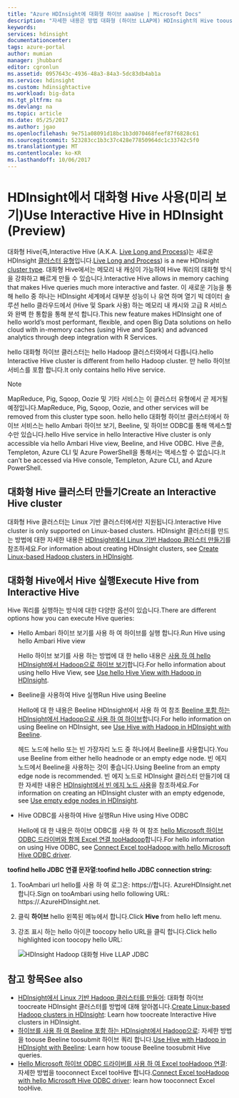 ```yaml
---
title: "Azure HDInsight에 대화형 하이브 aaaUse | Microsoft Docs"
description: "자세한 내용은 방법 대화형 (하이브 LLAP에) HDInsight의 Hive toouse 합니다."
keywords: 
services: hdinsight
documentationcenter: 
tags: azure-portal
author: mumian
manager: jhubbard
editor: cgronlun
ms.assetid: 0957643c-4936-48a3-84a3-5dc83db4ab1a
ms.service: hdinsight
ms.custom: hdinsightactive
ms.workload: big-data
ms.tgt_pltfrm: na
ms.devlang: na
ms.topic: article
ms.date: 05/25/2017
ms.author: jgao
ms.openlocfilehash: 9e751a08091d18bc1b3d070468feef87f6828c61
ms.sourcegitcommit: 523283cc1b3c37c428e77850964dc1c33742c5f0
ms.translationtype: MT
ms.contentlocale: ko-KR
ms.lasthandoff: 10/06/2017
---
```

# <a name="use-interactive-hive-in-hdinsight-preview"></a><span data-ttu-id="a2724-103">HDInsight에서 대화형 Hive 사용(미리 보기)</span><span class="sxs-lookup"><span data-stu-id="a2724-103">Use Interactive Hive in HDInsight (Preview)</span></span>
<span data-ttu-id="a2724-104">대화형 Hive(즉,</span><span class="sxs-lookup"><span data-stu-id="a2724-104">Interactive Hive (A.K.A.</span></span> <span data-ttu-id="a2724-105">[Live Long and Process](https://cwiki.apache.org/confluence/display/Hive/LLAP))는 새로운 HDInsight [클러스터 유형](hdinsight-hadoop-provision-linux-clusters.md#cluster-types)입니다.</span><span class="sxs-lookup"><span data-stu-id="a2724-105">[Live Long and Process](https://cwiki.apache.org/confluence/display/Hive/LLAP)) is a new HDInsight [cluster type](hdinsight-hadoop-provision-linux-clusters.md#cluster-types).</span></span>  <span data-ttu-id="a2724-106">대화형 Hive에서는 메모리 내 캐싱이 가능하여 Hive 쿼리의 대화형 방식을 강화하고 빠르게 만들 수 있습니다.</span><span class="sxs-lookup"><span data-stu-id="a2724-106">Interactive Hive allows in memory caching that makes Hive queries much more interactive and faster.</span></span> <span data-ttu-id="a2724-107">이 새로운 기능을 통해 hello 중 하나는 HDInsight 세계에서 대부분 성능이 나 유연 하며 열기 빅 데이터 솔루션 hello 클라우드에서 (Hive 및 Spark 사용) 하는 메모리 내 캐시와 고급 R 서비스와 완벽 한 통합을 통해 분석 합니다.</span><span class="sxs-lookup"><span data-stu-id="a2724-107">This new feature makes HDInsight one of hello world’s most performant, flexible, and open Big Data solutions on hello cloud with in-memory caches (using Hive and Spark) and advanced analytics through deep integration with R Services.</span></span> 

<span data-ttu-id="a2724-108">hello 대화형 하이브 클러스터는 hello Hadoop 클러스터와에서 다릅니다.</span><span class="sxs-lookup"><span data-stu-id="a2724-108">hello Interactive Hive cluster is different from hello Hadoop cluster.</span></span> <span data-ttu-id="a2724-109">만 hello 하이브 서비스를 포함 합니다.</span><span class="sxs-lookup"><span data-stu-id="a2724-109">It only contains hello Hive service.</span></span> 

> [!NOTE]
> <span data-ttu-id="a2724-110">MapReduce, Pig, Sqoop, Oozie 및 기타 서비스는 이 클러스터 유형에서 곧 제거될 예정입니다.</span><span class="sxs-lookup"><span data-stu-id="a2724-110">MapReduce, Pig, Sqoop, Oozie, and other services will be removed from this cluster type soon.</span></span>
> <span data-ttu-id="a2724-111">hello hello 대화형 하이브 클러스터에서 하이브 서비스는 hello Ambari 하이브 보기, Beeline, 및 하이브 ODBC를 통해 액세스할 수만 있습니다.</span><span class="sxs-lookup"><span data-stu-id="a2724-111">hello Hive service in hello Interactive Hive cluster is only accessible via hello Ambari Hive view, Beeline, and Hive ODBC.</span></span> <span data-ttu-id="a2724-112">Hive 콘솔, Templeton, Azure CLI 및 Azure PowerShell을 통해서는 액세스할 수 없습니다.</span><span class="sxs-lookup"><span data-stu-id="a2724-112">It can’t be accessed via Hive console, Templeton, Azure CLI, and Azure PowerShell.</span></span> 
> 
> 

## <a name="create-an-interactive-hive-cluster"></a><span data-ttu-id="a2724-113">대화형 Hive 클러스터 만들기</span><span class="sxs-lookup"><span data-stu-id="a2724-113">Create an Interactive Hive cluster</span></span>
<span data-ttu-id="a2724-114">대화형 Hive 클러스터는 Linux 기반 클러스터에서만 지원됩니다.</span><span class="sxs-lookup"><span data-stu-id="a2724-114">Interactive Hive cluster is only supported on Linux-based clusters.</span></span> <span data-ttu-id="a2724-115">HDInsight 클러스터를 만드는 방법에 대한 자세한 내용은 [HDInsight에서 Linux 기반 Hadoop 클러스터 만들기](hdinsight-hadoop-provision-linux-clusters.md)를 참조하세요.</span><span class="sxs-lookup"><span data-stu-id="a2724-115">For information about creating HDInsight clusters, see [Create Linux-based Hadoop clusters in HDInsight](hdinsight-hadoop-provision-linux-clusters.md).</span></span>

## <a name="execute-hive-from-interactive-hive"></a><span data-ttu-id="a2724-116">대화형 Hive에서 Hive 실행</span><span class="sxs-lookup"><span data-stu-id="a2724-116">Execute Hive from Interactive Hive</span></span>
<span data-ttu-id="a2724-117">Hive 쿼리를 실행하는 방식에 대한 다양한 옵션이 있습니다.</span><span class="sxs-lookup"><span data-stu-id="a2724-117">There are different options how you can execute Hive queries:</span></span>

* <span data-ttu-id="a2724-118">Hello Ambari 하이브 보기를 사용 하 여 하이브를 실행 합니다.</span><span class="sxs-lookup"><span data-stu-id="a2724-118">Run Hive using hello Ambari Hive view</span></span>
  
    <span data-ttu-id="a2724-119">Hello 하이브 보기를 사용 하는 방법에 대 한 hello 내용은 [사용 하 여 hello HDInsight에서 Hadoop으로 하이브 보기](hdinsight-hadoop-use-hive-ambari-view.md)합니다.</span><span class="sxs-lookup"><span data-stu-id="a2724-119">For hello information about using hello Hive View, see [Use hello Hive View with Hadoop in HDInsight](hdinsight-hadoop-use-hive-ambari-view.md).</span></span>
* <span data-ttu-id="a2724-120">Beeline을 사용하여 Hive 실행</span><span class="sxs-lookup"><span data-stu-id="a2724-120">Run Hive using Beeline</span></span>
  
    <span data-ttu-id="a2724-121">Hello에 대 한 내용은 Beeline HDInsight에서 사용 하 여 참조 [Beeline 포함 하는 HDInsight에서 Hadoop으로 사용 하 여 하이브](hdinsight-hadoop-use-hive-beeline.md)합니다.</span><span class="sxs-lookup"><span data-stu-id="a2724-121">For hello information on using Beeline on HDInsight, see [Use Hive with Hadoop in HDInsight with Beeline](hdinsight-hadoop-use-hive-beeline.md).</span></span>
  
    <span data-ttu-id="a2724-122">헤드 노드에 hello 또는 빈 가장자리 노드 중 하나에서 Beeline를 사용합니다.</span><span class="sxs-lookup"><span data-stu-id="a2724-122">You use Beeline from either hello headnode or an empty edge node.</span></span>  <span data-ttu-id="a2724-123">빈 에지 노드에서 Beeline을 사용하는 것이 좋습니다.</span><span class="sxs-lookup"><span data-stu-id="a2724-123">Using Beeline from an empty edge node is recommended.</span></span>  <span data-ttu-id="a2724-124">빈 에지 노드로 HDInsight 클러스터 만들기에 대한 자세한 내용은 [HDInsight에서 빈 에지 노드 사용](hdinsight-apps-use-edge-node.md)을 참조하세요.</span><span class="sxs-lookup"><span data-stu-id="a2724-124">For information on creating an HDInsight cluster with an empty edgenode, see [Use empty edge nodes in HDInsight](hdinsight-apps-use-edge-node.md).</span></span>
* <span data-ttu-id="a2724-125">Hive ODBC를 사용하여 Hive 실행</span><span class="sxs-lookup"><span data-stu-id="a2724-125">Run Hive using Hive ODBC</span></span>
  
    <span data-ttu-id="a2724-126">Hello에 대 한 내용은 하이브 ODBC를 사용 하 여 참조 [hello Microsoft 하이브 ODBC 드라이버와 함께 Excel 연결 tooHadoop](hdinsight-connect-excel-hive-odbc-driver.md)합니다.</span><span class="sxs-lookup"><span data-stu-id="a2724-126">For hello information on using Hive ODBC, see [Connect Excel tooHadoop with hello Microsoft Hive ODBC driver](hdinsight-connect-excel-hive-odbc-driver.md).</span></span>

<span data-ttu-id="a2724-127">**toofind hello JDBC 연결 문자열:**</span><span class="sxs-lookup"><span data-stu-id="a2724-127">**toofind hello JDBC connection string:**</span></span>

1. <span data-ttu-id="a2724-128">TooAmbari url hello를 사용 하 여 로그온: https://<ClusterName>합니다. AzureHDInsight.net 합니다.</span><span class="sxs-lookup"><span data-stu-id="a2724-128">Sign on tooAmbari using hello following URL: https://<ClusterName>.AzureHDInsight.net.</span></span>
2. <span data-ttu-id="a2724-129">클릭 **하이브** hello 왼쪽된 메뉴에서 합니다.</span><span class="sxs-lookup"><span data-stu-id="a2724-129">Click **Hive** from hello left menu.</span></span>
3. <span data-ttu-id="a2724-130">강조 표시 하는 hello 아이콘 toocopy hello URL을 클릭 합니다.</span><span class="sxs-lookup"><span data-stu-id="a2724-130">Click hello highlighted icon toocopy hello URL:</span></span>
   
   ![HDInsight Hadoop 대화형 Hive LLAP JDBC](./media/hdinsight-hadoop-use-interactive-hive/hdinsight-hadoop-use-interactive-hive-jdbc.png)

## <a name="see-also"></a><span data-ttu-id="a2724-132">참고 항목</span><span class="sxs-lookup"><span data-stu-id="a2724-132">See also</span></span>
* <span data-ttu-id="a2724-133">[HDInsight에서 Linux 기반 Hadoop 클러스터를 만들어](hdinsight-hadoop-provision-linux-clusters.md): 대화형 하이브 toocreate HDInsight 클러스터를 방법에 대해 알아봅니다.</span><span class="sxs-lookup"><span data-stu-id="a2724-133">[Create Linux-based Hadoop clusters in HDInsight](hdinsight-hadoop-provision-linux-clusters.md): Learn how toocreate Interactive Hive clusters in HDInsight.</span></span>
* <span data-ttu-id="a2724-134">[하이브를 사용 하 여 Beeline 포함 하는 HDInsight에서 Hadoop으로](hdinsight-hadoop-use-hive-beeline.md): 자세한 방법을 toouse Beeline toosubmit 하이브 쿼리 합니다.</span><span class="sxs-lookup"><span data-stu-id="a2724-134">[Use Hive with Hadoop in HDInsight with Beeline](hdinsight-hadoop-use-hive-beeline.md): Learn how toouse Beeline toosubmit Hive queries.</span></span>
* <span data-ttu-id="a2724-135">[Hello Microsoft 하이브 ODBC 드라이버를 사용 하 여 Excel tooHadoop 연결](hdinsight-connect-excel-hive-odbc-driver.md): 자세한 방법을 tooconnect Excel tooHive 합니다.</span><span class="sxs-lookup"><span data-stu-id="a2724-135">[Connect Excel tooHadoop with hello Microsoft Hive ODBC driver](hdinsight-connect-excel-hive-odbc-driver.md): learn how tooconnect Excel tooHive.</span></span>


